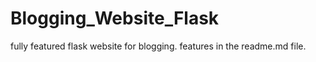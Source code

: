 # Blogging_Website_Flask
fully featured flask website for blogging. features in the readme.md file.
